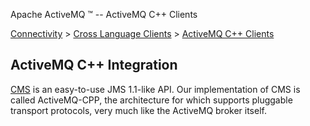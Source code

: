 Apache ActiveMQ ™ -- ActiveMQ C++ Clients 

[Connectivity](connectivity.html) > [Cross Language Clients](cross-language-clients.html) > [ActiveMQ C++ Clients](activemq-c-clients.html)


ActiveMQ C++ Integration
------------------------

[CMS](http://activemq.apache.org/cms/) is an easy-to-use JMS 1.1-like API. Our implementation of CMS is called ActiveMQ-CPP, the architecture for which supports pluggable transport protocols, very much like the ActiveMQ broker itself.

